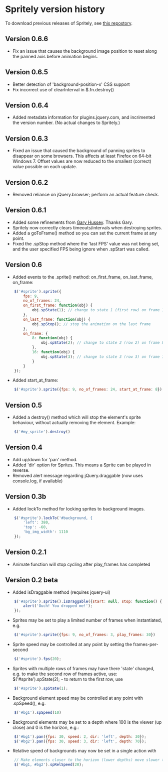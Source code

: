 
# Spritely version history

To download previous releases of Spritely, see [this repostory](https://github.com/artlogicmedialtd/spritely-archive).

## Version 0.6.6

* Fix an issue that causes the background image position to reset along the panned axis before animation begins.

## Version 0.6.5
* Better detection of 'background-position-x' CSS support
* Fix incorrect use of clearInterval in $.fn.destroy()

## Version 0.6.4
* Added metadata information for plugins.jquery.com, and incrimented the version number. (No actual changes to Spritely.)

## Version 0.6.3
* Fixed an issue that caused the background of panning sprites to disappear on some browsers. This affects at least Firefox on 64-bit Windows 7. Offset values are now reduced to the smallest (correct) value possible on each update.

## Version 0.6.2
* Removed reliance on jQuery.browser; perform an actual feature check.

## Version 0.6.1
* Added some refinements from [Gary Hussey](http://bossninja.com/). Thanks Gary.
* Spritely now correctly clears timeouts/intervals when destroying sprites.
* Added a goToFrame() method so you can set the current frame at any point.
* Fixed the .spStop method where the 'last FPS' value was not being set, and the user specified FPS being ignore when .spStart was called.

## Version 0.6
* Added events to the .sprite() method: on_first_frame, on_last_frame, on_frame:

```javascript
    $('#sprite').sprite({
        fps: 9,
        no_of_frames: 24,
        on_first_frame: function(obj) {
            obj.spState(1); // change to state 1 (first row) on frame 1
        },
        on_last_frame: function(obj) {
            obj.spStop(); // stop the animation on the last frame
        },
        on_frame: {
            8: function(obj) {
                obj.spState(2); // change to state 2 (row 2) on frame 8
            },
            16: function(obj) {
                obj.spState(3); // change to state 3 (row 3) on frame 16
            }
        }
    });
```
* Added start_at_frame:

```javascript
    $('#sprite').sprite({fps: 9, no_of_frames: 24, start_at_frame: 8});
```

## Version 0.5
* Added a destroy() method which will stop the element's sprite behaviour, without actually removing the element. Example:

```javascript
    $('#my_sprite').destroy()
```

## Version 0.4
* Add up/down for 'pan' method.
* Added 'dir' option for Sprites. This means a Sprite can be played in reverse.
* Removed alert message regarding jQuery.draggable (now uses console.log, if available)

## Version 0.3b
* Added lockTo method for locking sprites to background images.

```javascript
    $('#sprite').lockTo('#background, {
        'left': 380,
        'top': -60,
        'bg_img_width': 1110
    });
```

## Version 0.2.1
* Animate function will stop cycling after play_frames has completed

## Version 0.2 beta
* Added isDraggable method (requires jquery-ui)

```javascript
    $('#sprite').sprite().isDraggable({start: null, stop: function() {
        alert('Ouch! You dropped me!');
    });
```
* Sprites may be set to play a limited number of frames when instantiated, e.g.

```javascript
    $('#sprite').sprite({fps: 9, no_of_frames: 3, play_frames: 30})
```
* Sprite speed may be controlled at any point by setting the frames-per-second

```javascript
    $('#sprite').fps(20);
```
* Sprites with multiple rows of frames may have there 'state' changed, e.g. to make the second row of frames
  active, use: $('#sprite').spState(2); - to return to the first row, use

```javascript
    $('#sprite').spState(1);
```
* Background element speed may be controlled at any point with .spSpeed(), e.g.

```javascript
    $('#bg1').spSpeed(10)
```
* Background elements may be set to a depth where 100 is the viewer (up close) and 0 is the horizon, e.g.:

```javascript
    $('#bg1').pan({fps: 30, speed: 2, dir: 'left', depth: 30});
    $('#bg2').pan({fps: 30, speed: 3, dir: 'left', depth: 70});
```
* Relative speed of backgrounds may now be set in a single action with

```javascript
    // Make elements closer to the horizon (lower depths) move slower than closer elements (higher depths)
    $('#bg1, #bg2').spRelSpeed(20);
```
